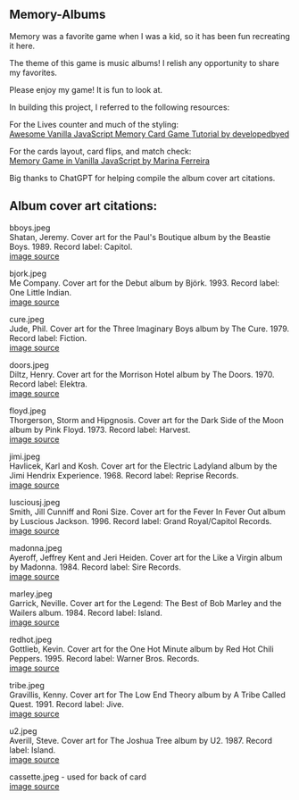 ## Memory-Albums

Memory was a favorite game when I was a kid, so it has been fun recreating it here. 

The theme of this game is music albums! I relish any opportunity to share my favorites.

Please enjoy my game! It is fun to look at.

In building this project, I referred to the following resources:

For the Lives counter and much of the styling:<br>
[Awesome Vanilla JavaScript Memory Card Game Tutorial by developedbyed](https://youtu.be/-tlb4tv4mC4)

For the cards layout, card flips, and match check:<br>
[Memory Game in Vanilla JavaScript by Marina Ferreira](https://www.freecodecamp.org/news/vanilla-javascript-tutorial-build-a-memory-game-in-30-minutes-e542c4447eae)

Big thanks to ChatGPT for helping compile the album cover art citations.

## Album cover art citations:

bboys.jpeg<br>
Shatan, Jeremy. Cover art for the Paul's Boutique album by the Beastie Boys. 1989. Record label: Capitol.
<br>[image source](https://beastieboys.com/discography/)

bjork.jpeg<br>
Me Company. Cover art for the Debut album by Björk. 1993. Record label: One Little Indian.
<br>[image source](https://shop.bjork.com/product/bjork-debut/)

cure.jpeg<br>
Jude, Phil. Cover art for the Three Imaginary Boys album by The Cure. 1979. Record label: Fiction.
<br>[image source](https://www.thecure.com/release/three-imaginary-boys/)

doors.jpeg<br>
Diltz, Henry. Cover art for the Morrison Hotel album by The Doors. 1970. Record label: Elektra.
<br>[image source](https://thedoors.com/music)

floyd.jpeg<br>
Thorgerson, Storm and Hipgnosis. Cover art for the Dark Side of the Moon album by Pink Floyd. 1973. Record label: Harvest.
<br>[image source](https://www.pinkfloyd.com/design/album_covers.php)

jimi.jpeg<br>
Havlicek, Karl and Kosh. Cover art for the Electric Ladyland album by the Jimi Hendrix Experience. 1968. Record label: Reprise Records.
<br>[image source](https://www.jimihendrix.com/music/electric-ladyland-cddvd-deluxe-vinyl-editions/#content)

lusciousj.jpeg<br>
Smith, Jill Cunniff and Roni Size. Cover art for the Fever In Fever Out album by Luscious Jackson. 1996. Record label: Grand Royal/Capitol Records.
<br>[image source](https://lusciousjackson.us/)

madonna.jpeg<br>
Ayeroff, Jeffrey Kent and Jeri Heiden. Cover art for the Like a Virgin album by Madonna. 1984. Record label: Sire Records.
<br>[image source](https://www.madonna.com/discography/album/2/)

marley.jpeg<br>
Garrick, Neville. Cover art for the Legend: The Best of Bob Marley and the Wailers album. 1984. Record label: Island.
<br>[image source](https://www.bobmarley.com/release/legend/)

redhot.jpeg<br>
Gottlieb, Kevin. Cover art for the One Hot Minute album by Red Hot Chili Peppers. 1995. Record label: Warner Bros. Records.
<br>[image source](https://redhotchilipeppers.com/music/)

tribe.jpeg<br>
Gravillis, Kenny. Cover art for The Low End Theory album by A Tribe Called Quest. 1991. Record label: Jive.
<br>[image source](https://atribecalledquest.com/home/portfolio/the-low-end-theory/)

u2.jpeg<br>
Averill, Steve. Cover art for The Joshua Tree album by U2. 1987. Record label: Island.
<br>[image source](https://www.u2.com/music)

cassette.jpeg - used for back of card
<br>[image source](https://pixabay.com/photos/announcer-audio-neon-cassette-316585/)
